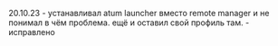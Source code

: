 20.10.23 - устанавливал atum launcher вместо remote manager и не понимал в чём проблема. ещё и оставил свой профиль там. - исправлено
